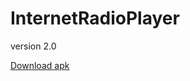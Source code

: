 # InternetRadioPlayer 
version 2.0

<a href="https://app.box.com/s/4i8op9fmj8oztuejjibdezl5rpmrcbyr"> Download apk</a>
